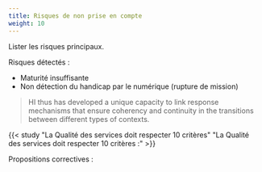 ```yaml
---
title: Risques de non prise en compte
weight: 10
---
```


Lister les risques principaux.

Risques détectés :

 - Maturité insuffisante
 - Non détection du handicap par le numérique (rupture de mission)

 > HI thus has developed a unique capacity to link response mechanisms that ensure coherency and continuity in the transitions between different types of contexts.


{{< study "La Qualité des services doit respecter 10 critères" "La Qualité des services doit respecter 10 critères :" >}}


Propositions correctives :
